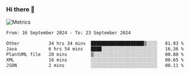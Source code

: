 ### Hi there 👋

![Metrics](https://github.com/radoapx/radoapx/blob/main/github-metrics.svg)

<!--START_SECTION:waka-->

```txt
From: 16 September 2024 - To: 23 September 2024

Other           34 hrs 34 mins  ████████████████████▒░░░░   81.93 %
Java            6 hrs 54 mins   ████░░░░░░░░░░░░░░░░░░░░░   16.36 %
PlantUML file   20 mins         ▒░░░░░░░░░░░░░░░░░░░░░░░░   00.80 %
XML             16 mins         ░░░░░░░░░░░░░░░░░░░░░░░░░   00.65 %
JSON            2 mins          ░░░░░░░░░░░░░░░░░░░░░░░░░   00.11 %
```

<!--END_SECTION:waka-->

<!--
**radoapx/radoapx** is a ✨ _special_ ✨ repository because its `README.md` (this file) appears on your GitHub profile.

Here are some ideas to get you started:

- 🔭 I’m currently working on ...
- 🌱 I’m currently learning ...
- 👯 I’m looking to collaborate on ...
- 🤔 I’m looking for help with ...
- 💬 Ask me about ...
- 📫 How to reach me: ...
- 😄 Pronouns: ...
- ⚡ Fun fact: ...
-->
